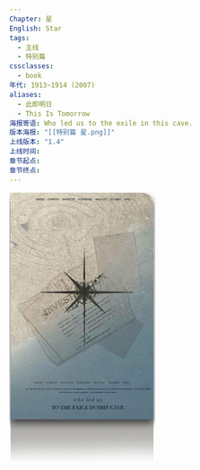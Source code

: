 ```yaml
---
Chapter: 星
English: Star
tags:
  - 主线
  - 特别篇
cssclasses:
  - book
年代: 1913~1914 (2007)
aliases:
  - 此即明日
  - This Is Tomorrow
海报寄语: Who led us to the exile in this cave.
版本海报: "[[特别篇 星.png]]"
上线版本: "1.4"
上线时间: 
章节起点: 
章节终点:
---
```

![cover](assets/特别篇%20星.assets/特别篇%20星.png)